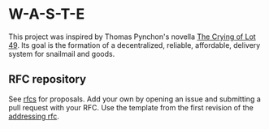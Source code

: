# W-A-S-T-E

This project was inspired by Thomas Pynchon's novella [The Crying of Lot 49](https://en.wikipedia.org/wiki/The_Crying_of_Lot_49). Its goal is the formation of
a decentralized, reliable, affordable, delivery system for snailmail and goods.

## RFC repository

See [rfcs](rfcs/) for proposals. Add your own by opening an issue and submitting
a pull request with your RFC. Use the template from the first revision of
the [addressing rfc](rfcs/addressing.md).
